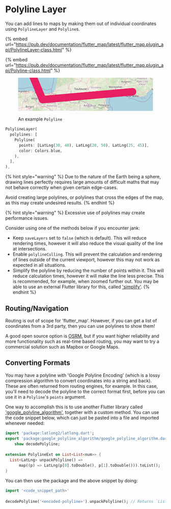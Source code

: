 # Polyline Layer

You can add lines to maps by making them out of individual coordinates using  `PolylineLayer` and `Polyline`s.

{% embed url="https://pub.dev/documentation/flutter_map/latest/flutter_map.plugin_api/PolylineLayer-class.html" %}

{% embed url="https://pub.dev/documentation/flutter_map/latest/flutter_map.plugin_api/Polyline-class.html" %}

<figure><img src="../.gitbook/assets/ExamplePolyline.png" alt=""><figcaption><p>An example <code>Polyline</code></p></figcaption></figure>

```dart
PolylineLayer(
  polylines: [
    Polyline(
      points: [LatLng(30, 40), LatLng(20, 50), LatLng(25, 45)],
      color: Colors.blue,
    ),
  ],
),
```

{% hint style="warning" %}
Due to the nature of the Earth being a sphere, drawing lines perfectly requires large amounts of difficult maths that may not behave correctly when given certain edge-cases.

Avoid creating large polylines, or polylines that cross the edges of the map, as this may create undesired results.
{% endhint %}

{% hint style="warning" %}
Excessive use of polylines may create performance issues.

Consider using one of the methods below if you encounter jank:

* Keep `saveLayers` set to `false` (which is default). This will reduce rendering times, however it will also reduce the visual quality of the line at intersections.
* Enable `polylineCulling`. This will prevent the calculation and rendering of lines outside of the current viewport, however this may not work as expected in all situations.
* Simplify the polyline by reducing the number of points within it. This will reduce calculation times, however it will make the line less precise. This is recommended, for example, when zoomed further out. You may be able to use an external Flutter library for this, called ['simplify'](https://pub.dev/packages/simplify).
{% endhint %}

## Routing/Navigation

Routing is out of scope for 'flutter\_map'. However, if you can get a list of coordinates from a 3rd party, then you can use polylines to show them!

A good open source option is [OSRM](http://project-osrm.org/), but if you want higher reliability and more functionality such as real-time based routing, you may want to try a commercial solution such as Mapbox or Google Maps.

## Converting Formats

You may have a polyline with 'Google Polyline Encoding' (which is a lossy compression algorithm to convert coordinates into a string and back). These are often returned from routing engines, for example. In this case, you'll need to decode the polyline to the correct format first, before you can use it in a `Polyline`'s `points` argument.

One way to accomplish this is to use another Flutter library called ['google\_polyline\_algorithm'](https://pub.dev/packages/google\_polyline\_algorithm), together with a custom method. You can use the code snippet below, which can just be pasted into a file and imported whenever needed:

```dart
import 'package:latlong2/latlong.dart';
export 'package:google_polyline_algorithm/google_polyline_algorithm.dart'
    show decodePolyline;

extension PolylineExt on List<List<num>> {
  List<LatLng> unpackPolyline() =>
      map((p) => LatLng(p[0].toDouble(), p[1].toDouble())).toList();
}
```

You can then use the package and the above snippet by doing:

```dart
import '<code_snippet_path>'

decodePolyline('<encoded-polyline>').unpackPolyline(); // Returns `List<LatLng>` for a map polyline
```
